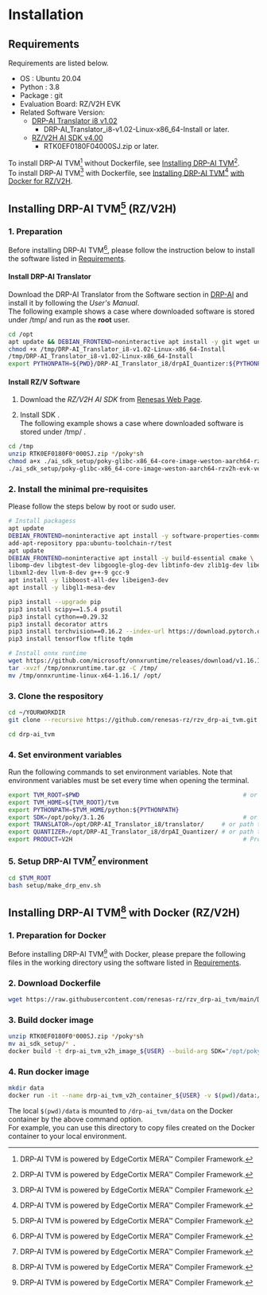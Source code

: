 # Installation

## Requirements

Requirements are listed below.

- OS : Ubuntu 20.04  
- Python : 3.8  
- Package : git
- Evaluation Board: RZ/V2H EVK
- Related Software Version:
  - [DRP-AI Translator i8 v1.02][def2]
    - DRP-AI_Translator_i8-v1.02-Linux-x86_64-Install or later.
  - [RZ/V2H AI SDK v4.00][def]
    - RTK0EF0180F04000SJ.zip or later.

To install DRP-AI TVM[^1] without Dockerfile, see [Installing DRP-AI TVM](#installing-drp-ai-tvm1-rzv2h)[^1].  
To install DRP-AI TVM[^1] with Dockerfile, see [Installing DRP-AI TVM](#installing-drp-ai-tvm1-with-docker-rzv2h)[^1] [with Docker for RZ/V2H](#installing-drp-ai-tvm1-with-docker-rzv2h).

## Installing DRP-AI TVM[^1] (RZ/V2H)

### 1. Preparation

Before installing DRP-AI TVM[^1], please follow the instruction below to install the software listed in [Requirements](#requirements).  

<!--
#The information is completely protected, so I don't know how you get the files.
apt update
apt install -y wget

cd /tmp
wget http://tdrp1.dgn.renesas.com:8081/sakamoto/rzv2h-linuxpkg/raw/master/DRP-AI_Translator_i8-v1.02-Linux-x86_64-Install
wget http://tdrp1.dgn.renesas.com:8081/sakamoto/rzv2h-linuxpkg/raw/master/RTK0EF0180F04000SJ.zip

-->

#### Install DRP-AI Translator
Download the DRP-AI Translator from the Software section in [DRP-AI](invalid-https://www.renesas.com/application/key-technology/artificial-intelligence/ai-accelerator-drp-ai#software) and install it by following the *User's Manual*.  
The following example shows a case where downloaded software is stored under /tmp/ and run as the **root** user.

```bash
cd /opt
apt update && DEBIAN_FRONTEND=noninteractive apt install -y git wget unzip curl libboost-all-dev libeigen3-dev build-essential python3-pip libgl1-mesa-dev
chmod +x /tmp/DRP-AI_Translator_i8-v1.02-Linux-x86_64-Install
/tmp/DRP-AI_Translator_i8-v1.02-Linux-x86_64-Install
export PYTHONPATH=${PWD}/DRP-AI_Translator_i8/drpAI_Quantizer:${PYTHONPATH}
```

#### Install RZ/V Software

1. Download the *RZ/V2H AI SDK* from [Renesas Web Page](https://renesas-rz.github.io/rzv_ai_sdk/latest/).  

2. Install SDK .  
The following example shows a case where downloaded software is stored under /tmp/ .

```bash
cd /tmp
unzip RTK0EF0180F0*000SJ.zip */poky*sh
chmod a+x ./ai_sdk_setup/poky-glibc-x86_64-core-image-weston-aarch64-rzv2h-evk-ver1-toolchain-3.1.26.sh
./ai_sdk_setup/poky-glibc-x86_64-core-image-weston-aarch64-rzv2h-evk-ver1-toolchain-3.1.26.sh -y
```

### 2. Install the minimal pre-requisites

Please follow the steps below by root or sudo user.

```sh
# Install packagess
apt update
DEBIAN_FRONTEND=noninteractive apt install -y software-properties-common
add-apt-repository ppa:ubuntu-toolchain-r/test
apt update
DEBIAN_FRONTEND=noninteractive apt install -y build-essential cmake \
libomp-dev libgtest-dev libgoogle-glog-dev libtinfo-dev zlib1g-dev libedit-dev \
libxml2-dev llvm-8-dev g++-9 gcc-9
apt install -y libboost-all-dev libeigen3-dev
apt install -y libgl1-mesa-dev

pip3 install --upgrade pip
pip3 install scipy==1.5.4 psutil
pip3 install cython==0.29.32
pip3 install decorator attrs
pip3 install torchvision==0.16.2 --index-url https://download.pytorch.org/whl/cpu
pip3 install tensorflow tflite tqdm

# Install onnx runtime
wget https://github.com/microsoft/onnxruntime/releases/download/v1.16.1/onnxruntime-linux-x64-1.16.1.tgz -O /tmp/onnxruntime.tar.gz
tar -xvzf /tmp/onnxruntime.tar.gz -C /tmp/
mv /tmp/onnxruntime-linux-x64-1.16.1/ /opt/
```

### 3. Clone the respository

```sh
cd ~/YOURWORKDIR
git clone --recursive https://github.com/renesas-rz/rzv_drp-ai_tvm.git drp-ai_tvm

cd drp-ai_tvm
```
<!--
cd ~/
git clone --recursive -b v2.2.0_ReleaseCandidate http://10.166.252.135/sh-okumura/drp-tvm_dev.git 
cd drp-tvm_dev
-->

### 4. Set environment variables

Run the following commands to set environment variables.
Note that environment variables must be set every time when opening the terminal.

```sh
export TVM_ROOT=$PWD                                              # or path to your own cloned repository.
export TVM_HOME=${TVM_ROOT}/tvm
export PYTHONPATH=$TVM_HOME/python:${PYTHONPATH}
export SDK=/opt/poky/3.1.26                                       # or path to your own Linux SDK.
export TRANSLATOR=/opt/DRP-AI_Translator_i8/translator/     # or path to your own DRP-AI Translator.
export QUANTIZER=/opt/DRP-AI_Translator_i8/drpAI_Quantizer/ # or path to your own DRP-AI Quantizer.
export PRODUCT=V2H                                                # Product name (The case of V2L, V2M, and V2MA is not described in this document.)
```

### 5. Setup DRP-AI TVM[^1] environment

```sh
cd $TVM_ROOT
bash setup/make_drp_env.sh
```

## Installing DRP-AI TVM[^1] with Docker (RZ/V2H)

### 1. Preparation for Docker

Before installing DRP-AI TVM[^1] with Docker, please prepare the following files in the working directory using the software listed in [Requirements](#requirements).

### 2. Download Dockerfile
```sh
wget https://raw.githubusercontent.com/renesas-rz/rzv_drp-ai_tvm/main/DockerfileV2H -O DockerfileV2H
```
<!--
wget http://tdrp1.dgn.renesas.com:8081/sakamoto/rzv2h-linuxpkg/raw/master/DRP-AI_Translator_i8-v1.02-Linux-x86_64-Install
wget http://tdrp1.dgn.renesas.com:8081/sakamoto/rzv2h-linuxpkg/raw/master/RTK0EF0180F04000SJ.zip
wget http://10.166.252.135/sh-okumura/drp-tvm_dev/raw/v2.3.0_ReleaseCandidate/DockerfileV2H -O DockerfileV2H
-->

### 3. Build docker image
```sh
unzip RTK0EF0180F0*000SJ.zip */poky*sh
mv ai_sdk_setup/* .
docker build -t drp-ai_tvm_v2h_image_${USER} --build-arg SDK="/opt/poky/3.1.26" --build-arg PRODUCT="V2H" -f DockerfileV2H .
```

### 4. Run docker image
```sh
mkdir data
docker run -it --name drp-ai_tvm_v2h_container_${USER} -v $(pwd)/data:/drp-ai_tvm/data drp-ai_tvm_v2h_image_${USER}
```

The local `$(pwd)/data` is mounted to `/drp-ai_tvm/data` on the Docker container by the above command option.  
For example, you can use this directory to copy files created on the Docker container to your local environment.


[^1]: DRP-AI TVM is powered by EdgeCortix MERA™ Compiler Framework.


[def]: https://renesas-rz.github.io/rzv_ai_sdk/latest/
[def2]: https://www.renesas.com/software-tool/drp-ai-translator-i8
